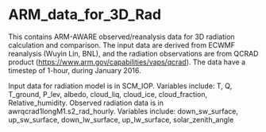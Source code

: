 # ARM_data_for_3D_Rad
This contains ARM-AWARE observed/reanalysis data for 3D radiation calculation and comparison. 
The input data are derived from ECWMF reanalysis (Wuyin Lin, BNL), and the radiation observations are from QCRAD product (https://www.arm.gov/capabilities/vaps/qcrad). The data have a timestep of 1-hour, during January 2016.

Input data for radiation model is in SCM_IOP. Variables include: 
     T, Q, T_ground, P_lev, albedo, cloud_liq, cloud_ice, cloud_fraction, Relative_humidity.
Observed radiation data is in awrqcrad1longM1.s2_rad_hourly. Variables include:
     down_sw_surface, up_sw_surface, down_lw_surface, up_lw_surface, solar_zenith_angle
